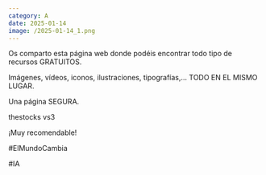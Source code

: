 ```yaml
--- 
category: A 
date: 2025-01-14 
image: /2025-01-14_1.png 
--- 
```


Os comparto esta página web donde podéis encontrar todo tipo de recursos GRATUITOS. 

Imágenes, vídeos, iconos, ilustraciones, tipografías,... TODO EN EL MISMO LUGAR. 

Una página SEGURA. 

thestocks vs3

¡Muy recomendable!

#ElMundoCambia

#IA